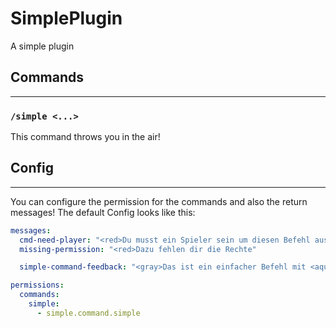# SimplePlugin
A simple plugin


## Commands

---
### `/simple <...>`

This command throws you in the air!

## Config

---
You can configure the permission for the commands and also the return messages!
The default Config looks like this:

```yml
messages:
  cmd-need-player: "<red>Du musst ein Spieler sein um diesen Befehl ausführen zu können!"
  missing-permission: "<red>Dazu fehlen dir die Rechte"

  simple-command-feedback: "<gray>Das ist ein einfacher Befehl mit <aqua>%s</aqua> argumenten"

permissions:
  commands:
    simple:
      - simple.command.simple
```